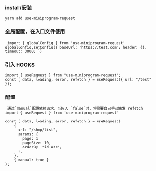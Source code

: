 ### install/安装

```bash
yarn add use-miniprogram-request
```

### 全局配置，在入口文件使用

` import { globalConfig } from 'use-miniprogram-request'`
` globalConfig.setConfig({
    baseUrl: 'https://test.com';
    header: {},
    timeout: 3000;
})`

### 引入 HOOKS

```tsx static
import { useRequest } from "use-miniprogram-request";
const { data, loading, error, refetch } = useRequest({ url: "/test" });
```

### 配置

```tsx static
 通过`manual`配置依赖请求，当传入 `false`时，将需要自己手动触发 refetch
import { useRequest } from 'use-miniprogram-request'

const { data, loading, error, refetch } = useRequest(
    {
      url: "/shop/list",
      params: {
        page: 1,
        pageSize: 10,
        orderBy: "id asc",
      },
    },
    { manual: true }
);
```

